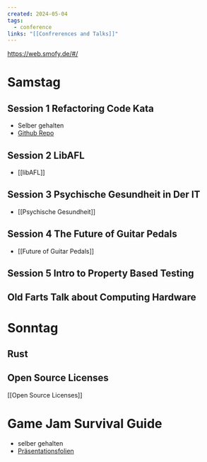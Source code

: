 ```yaml
---
created: 2024-05-04
tags:
  - conference
links: "[[Confrerences and Talks]]"
---
```


<https://web.smofy.de/#/>

# Samstag

## Session 1 Refactoring Code Kata

- Selber gehalten
- [Github Repo](https://github.com/Laguna1989/gilded_rose_python)

## Session 2 LibAFL

- [[libAFL]]

## Session 3 Psychische Gesundheit in Der IT

- [[Psychische Gesundheit]]

## Session 4 The Future of Guitar Pedals

- [[Future of Guitar Pedals]]

## Session 5 Intro to Property Based Testing

## Old Farts Talk about Computing Hardware

# Sonntag

## Rust

## Open Source Licenses

[[Open Source Licenses]]

# Game Jam Survival Guide

- selber gehalten
- [Präsentationsfolien](https://docs.google.com/presentation/d/1BUujkrZUSKEiI-OPqHbQiH-gzgoCrV6Wz3L-FQ-yUlI/edit?usp=sharing)
